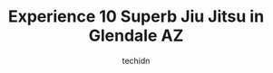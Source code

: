 ---
layout: ampstory
image: https://i0.wp.com/www.depkes.org/wp-content/uploads/2023/06/jiu-jitsu-0-in-glendale-az-1685872166.jpeg?resize=640,853
author: techidn
featured: false
description: Discover the impressive array of Jiu Jitsu options in Glendale AZ, where you can find 10 of the largest Jiu Jitsu establishments in the area. From renowned classics to hidden gems, Glendale 
title: Experience 10 Superb Jiu Jitsu in Glendale AZ
cover:
   title: Experience 10 Superb Jiu Jitsu in Glendale AZ
   subtitle: Rickpate
   background: https://www.depkes.org/wp-content/uploads/2023/06/jiu-jitsu-0-in-glendale-az-1685872166.jpeg

pages: 
 - layout: thirds
   top: <h1>#1 Ucelo Martial Arts Glendale</h1>
   bottom: "<p>Highly recommended! My daughter is always excited to attend class, through her training she has benefited greatly in all aspects. Instructors are truly caring and support</p>"
   background: https://www.depkes.org/wp-content/uploads/2023/06/jiu-jitsu-1-in-glendale-az-1685872166.png
   backgroundblur: true
 - layout: thirds
   top: <h1>#2 Lotus Club Fight & Fitness</h1>
   bottom: "<p>Ive been training and competing for five and a half years and by far out of all the gyms Ive been too this has been my all time favorite this far. Highly recommend it. </p>"
   background: https://www.depkes.org/wp-content/uploads/2023/06/jiu-jitsu-2-in-glendale-az-1685872167.jpeg
   cta:
      link: https://www.depkes.org/blog/experience-10-superb-jiu-jitsu-in-glendale-az/
      text: Experience 10 Superb Jiu Jitsu in Glendale AZ
 - layout: thirds
   top: <h1>#3 TW Brazilian Jiu Jitsu MMA Yoga.</h1>
   bottom: "<p>9794 W Peoria Ave Suite 6,7,8, Peoria, AZ 85345, United States</p>"
   background: https://www.depkes.org/wp-content/uploads/2023/06/jiu-jitsu-3-in-glendale-az-1685872168.jpeg
   cta:
      link: https://www.depkes.org/blog/experience-10-superb-jiu-jitsu-in-glendale-az/
      text: Experience 10 Superb Jiu Jitsu in Glendale AZ
 - layout: thirds
   top: <h1>#4 Arrowhead Martial Arts Academy</h1>
   bottom: "<p>20165 N 67th Ave Suite 120, Glendale, AZ 85308, United States</p>"
   background: https://images.unsplash.com/photo-1618005182384-a83a8bd57fbe?ixlib=rb-4.0.3&ixid=MnwxMjA3fDB8MHxwaG90by1wYWdlfHx8fGVufDB8fHx8&auto=format&fit=crop&w=640&h=853&q=80
   cta:
      link: https://www.depkes.org/blog/experience-10-superb-jiu-jitsu-in-glendale-az/
      text: Experience 10 Superb Jiu Jitsu in Glendale AZ
 - layout: thirds
   top: <h1>#5 Uneed Martial Arts</h1>
   bottom: "<p>6766 W Glendale Ave #105, Glendale, AZ 85303, United States</p>"
   background: https://images.unsplash.com/photo-1533735380053-eb8d0759b24a?ixlib=rb-4.0.3&ixid=MnwxMjA3fDB8MHxwaG90by1wYWdlfHx8fGVufDB8fHx8&auto=format&fit=crop&w=640&h=853&q=80
   cta:
      link: https://www.depkes.org/blog/experience-10-superb-jiu-jitsu-in-glendale-az/
      text: Experience 10 Superb Jiu Jitsu in Glendale AZ
 - layout: thirds
   top: <h1>#6 Tiger Rock Martial Arts of Glendale</h1>
   bottom: "<p>6020 W Bell Rd #111, Glendale, AZ 85308, United States</p>"
   background: https://images.unsplash.com/photo-1580610447943-1bfbef5efe07?ixlib=rb-4.0.3&ixid=MnwxMjA3fDB8MHxwaG90by1wYWdlfHx8fGVufDB8fHx8&auto=format&fit=crop&w=640&h=853&q=80
   cta:
      link: https://www.depkes.org/blog/experience-10-superb-jiu-jitsu-in-glendale-az/
      text: Experience 10 Superb Jiu Jitsu in Glendale AZ
 - layout: thirds
   top: <h1>#7 De Boa Jiu Jitsu Academy</h1>
   bottom: "<p>14763 Cactus Rd, Surprise, AZ 85379, United States</p>"
   background: https://images.unsplash.com/photo-1599422314077-f4dfdaa4cd09?ixlib=rb-4.0.3&ixid=MnwxMjA3fDB8MHxwaG90by1wYWdlfHx8fGVufDB8fHx8&auto=format&fit=crop&w=640&h=853&q=80
   cta:
      link: https://www.depkes.org/blog/experience-10-superb-jiu-jitsu-in-glendale-az/
      text: Experience 10 Superb Jiu Jitsu in Glendale AZ
 - layout: thirds
   middle: Continue reading...
   background: https://images.unsplash.com/photo-1561679660-d00ee1e0dc8e?ixlib=rb-4.0.3&ixid=MnwxMjA3fDB8MHxwaG90by1wYWdlfHx8fGVufDB8fHx8&auto=format&fit=crop&w=640&h=853&q=80
   cta:
      link: https://www.depkes.org/blog/experience-10-superb-jiu-jitsu-in-glendale-az/
      text: Experience 10 Superb Jiu Jitsu in Glendale AZ
      
---